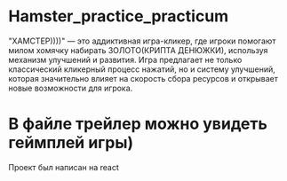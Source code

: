 # Hamster_practice_practicum
 
"ХАМСТЕР))))" — это аддиктивная игра-кликер, 
где игроки помогают милом хомячку набирать ЗОЛОТО(КРИПТА ДЕНЮЖКИ), 
используя механизм улучшений и развития. Игра предлагает не только классический кликерный процесс нажатий, 
но и систему улучшений, которая значительно влияет на скорость сбора ресурсов и открывает новые возможности для игрока.

# В файле трейлер можно увидеть геймплей игры)
Проект был написан на react
